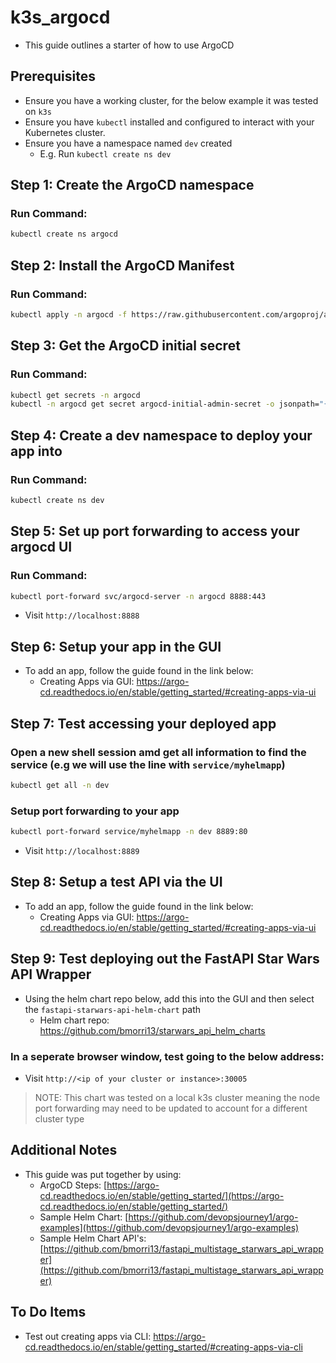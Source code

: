 # k3s_argocd
- This guide outlines a starter of how to use ArgoCD

## Prerequisites
- Ensure you have a working cluster, for the below example it was tested on `k3s`
- Ensure you have `kubectl` installed and configured to interact with your Kubernetes cluster.
- Ensure you have a namespace named `dev` created
    - E.g. Run `kubectl create ns dev`
 
## Step 1: Create the ArgoCD namespace

### Run Command:
```bash
kubectl create ns argocd
```

## Step 2: Install the ArgoCD Manifest

### Run Command:
```bash
kubectl apply -n argocd -f https://raw.githubusercontent.com/argoproj/argo-cd/stable/manifests/install.yaml
```

## Step 3: Get the ArgoCD initial secret

### Run Command:
```bash
kubectl get secrets -n argocd
kubectl -n argocd get secret argocd-initial-admin-secret -o jsonpath="{.data.password}" | base64 -d
```

## Step 4: Create a dev namespace to deploy your app into

### Run Command:
```bash
kubectl create ns dev
```

## Step 5: Set up port forwarding to access your argocd UI

### Run Command:
```bash
kubectl port-forward svc/argocd-server -n argocd 8888:443
```

- Visit `http://localhost:8888`

## Step 6: Setup your app in the GUI 
- To add an app, follow the guide found in the link below:
   - Creating Apps via GUI: https://argo-cd.readthedocs.io/en/stable/getting_started/#creating-apps-via-ui

## Step 7: Test accessing your deployed app

### Open a new shell session amd get all information to find the service (e.g we will use the line with `service/myhelmapp`)
```bash
kubectl get all -n dev
```

### Setup port forwarding to your app
```bash
kubectl port-forward service/myhelmapp -n dev 8889:80
```

- Visit `http://localhost:8889`

## Step 8: Setup a test API via the UI 
- To add an app, follow the guide found in the link below:
   - Creating Apps via GUI: https://argo-cd.readthedocs.io/en/stable/getting_started/#creating-apps-via-ui

## Step 9: Test deploying out the FastAPI Star Wars API Wrapper
- Using the helm chart repo below, add this into the GUI and then select the `fastapi-starwars-api-helm-chart` path
    - Helm chart repo: https://github.com/bmorri13/starwars_api_helm_charts

### In a seperate browser window, test going to the below address:
- Visit `http://<ip of your cluster or instance>:30005`
> NOTE: This chart was tested on a local k3s cluster meaning the node port forwarding may need to be updated to account for a different cluster type

 
## Additional Notes
- This guide was put together by using:
  - ArgoCD Steps: [https://argo-cd.readthedocs.io/en/stable/getting_started/](https://argo-cd.readthedocs.io/en/stable/getting_started/)
  - Sample Helm Chart: [https://github.com/devopsjourney1/argo-examples](https://github.com/devopsjourney1/argo-examples)
  - Sample Helm Chart API's: [https://github.com/bmorri13/fastapi_multistage_starwars_api_wrapper](https://github.com/bmorri13/fastapi_multistage_starwars_api_wrapper)

## To Do Items
- Test out creating apps via CLI: https://argo-cd.readthedocs.io/en/stable/getting_started/#creating-apps-via-cli
